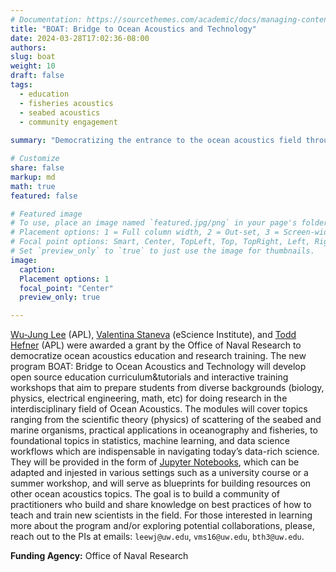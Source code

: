 ```yaml
---
# Documentation: https://sourcethemes.com/academic/docs/managing-content/
title: "BOAT: Bridge to Ocean Acoustics and Technology"
date: 2024-03-28T17:02:36-08:00
authors: 
slug: boat
weight: 10
draft: false
tags: 
  - education
  - fisheries acoustics
  - seabed acoustics
  - community engagement
    
summary: "Democratizing the entrance to the ocean acoustics field through interdisciplinary education and outreach"

# Customize
share: false
markup: md
math: true
featured: false

# Featured image
# To use, place an image named `featured.jpg/png` in your page's folder.
# Placement options: 1 = Full column width, 2 = Out-set, 3 = Screen-width
# Focal point options: Smart, Center, TopLeft, Top, TopRight, Left, Right, BottomLeft, Bottom, BottomRight
# Set `preview_only` to `true` to just use the image for thumbnails.
image:
  caption:
  Placement options: 1
  focal_point: "Center"
  preview_only: true

---
```


[Wu-Jung Lee](/author/wu-jung-lee) (APL), [Valentina Staneva](/author/valentina-staneva) (eScience Institute), and [Todd Hefner](https://www.apl.washington.edu/people/profile.php?last_name=Hefner&first_name=Todd) (APL) were awarded a grant by the Office of Naval Research to democratize ocean acoustics education and research training. The new program BOAT: Bridge to Ocean Acoustics and Technology will develop open source education curriculum\&tutorials and interactive training workshops that aim to prepare students from diverse backgrounds (biology, physics, electrical engineering, math, etc) for doing research in the interdisciplinary field of Ocean Acoustics. The modules will cover topics ranging from the scientific theory (physics) of scattering of the seabed and marine organisms, practical applications in oceanography and fisheries, to foundational topics in statistics, machine learning, and data science workflows which are indispensable in navigating today’s data-rich science. They will be provided in the form of [Jupyter Notebooks](https://ebooks.iospress.nl/publication/42900), which can be adapted and injested in various settings such as a university course or a summer workshop, and will serve as blueprints for building resources on other ocean acoustics topics. The goal is to build a community of practitioners who build and share knowledge on best practices of how to teach and train new scientists in the field. For those interested in learning more about the program and/or exploring potential collaborations, please, reach out to the PIs at emails: `leewj@uw.edu`, `vms16@uw.edu`, `bth3@uw.edu`.  

**Funding Agency:** Office of Naval Research




